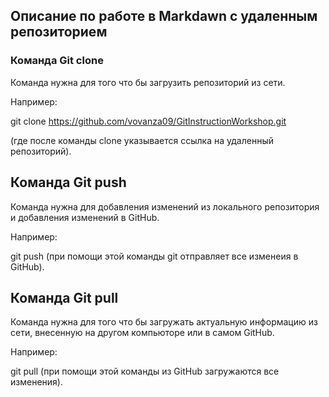 ## Описание по работе в Markdawn c удаленным репозиторием

### Команда Git clone 

Команда нужна для того что бы загрузить репозиторий из сети. 

Например: 

git clone https://github.com/vovanza09/GitInstructionWorkshop.git 

(где после команды clone указывается ссылка на удаленный репозиторий).

## Команда Git push 

Команда нужна для добавления изменений из локального репозитория и добавления изменений в GitHub. 

Например:

git push (при помощи этой команды git отправляет все изменеия в GitHub).

## Команда Git pull 

Команда нужна для того что бы загружать актуальную информацию из сети, внесенную на другом компьюторе или в самом GitHub. 

Например: 

git pull (при помощи этой команды из GitHub загружаются все изменения).